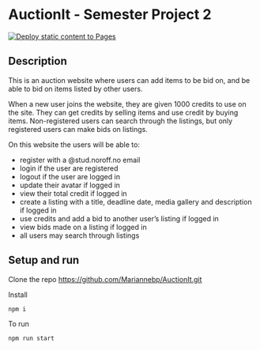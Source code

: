 # AuctionIt - Semester Project 2

[![Deploy static content to Pages](https://github.com/Mariannebp/AuctionIt/actions/workflows/static.yml/badge.svg)](https://github.com/Mariannebp/AuctionIt/actions/workflows/static.yml)

## Description

This is an auction website where users can add items to be bid on, and be able to bid on items listed by other users.

When a new user joins the website, they are given 1000 credits to use on the site. They can get credits by selling items and use credit by buying items. Non-registered users can search through the listings, but only registered users can make bids on listings.

On this website the users will be able to:
- register with a @stud.noroff.no email
- login if the user are registered
- logout if the user are logged in
- update their avatar if logged in
- view their total credit if logged in
- create a listing with a title, deadline date, media gallery and description if logged in
- use credits and add a bid to another user’s listing if logged in
- view bids made on a listing if logged in
- all users may search through listings


## Setup and run

Clone the repo
https://github.com/Mariannebp/AuctionIt.git

Install
```md
npm i
```

To run
```md
npm run start
```
